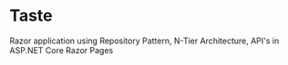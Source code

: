 # Taste
 Razor application using Repository Pattern, N-Tier Architecture, API's in ASP.NET Core Razor Pages
